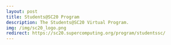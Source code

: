 ```yaml
---
layout: post
title: Students@SC20 Program
description: The Students@SC20 Virtual Program.
img: /img/sc20_logo.png
redirect: https://sc20.supercomputing.org/program/studentssc/
---
```


